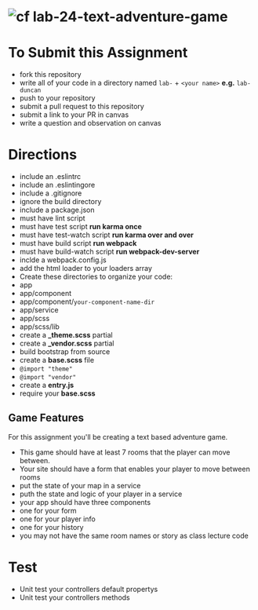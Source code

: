 ![cf](http://i.imgur.com/7v5ASc8.png) lab-24-text-adventure-game
====

# To Submit this Assignment
* fork this repository
* write all of your code in a directory named `lab-` + `<your name>` **e.g.** `lab-duncan`
* push to your repository
* submit a pull request to this repository
* submit a link to your PR in canvas
* write a question and observation on canvas

# Directions
* include an .eslintrc
* include an .eslintingore
* include a .gitignore
 * ignore the build directory
* include a package.json
 * must have lint script
 * must have test script **run karma once**
 * must have test-watch script **run karma over and over**
 * must have build script **run webpack**
 * must have build-watch script **run webpack-dev-server**
* inclde a webpack.config.js
 * add the html loader to your loaders array
* Create these directories to organize your code: 
 * app
 * app/component
 * app/component/`your-component-name-dir` 
 * app/service
 * app/scss
 * app/scss/lib
* create a **_theme.scss** partial 
* create a **_vendor.scss** partial
 * build bootstrap from source
* create a **base.scss** file 
 * `@import "theme"`
 * `@import "vendor"`
* create a **entry.js**
 * require your **base.scss**

## Game Features
For this assignment you'll be creating a text based adventure game.
* This game should have at least 7 rooms that the player can move between. 
* Your site should have a form that enables your player to move between rooms
* put the state of your map in a service
* puth the state and logic of your player in a service
* your app should have three components
* one for your form
* one for your player info
* one for your history
* you may not have the same room names or story as class lecture code

# Test
* Unit test your controllers default propertys
* Unit test your controllers methods
